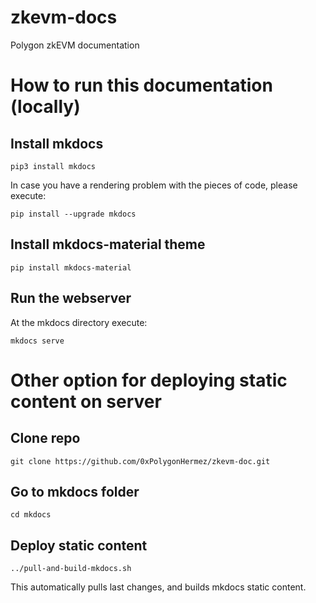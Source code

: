 # zkevm-docs
Polygon zkEVM documentation

# How to run this documentation (locally)
## Install mkdocs
```
pip3 install mkdocs
```

In case you have a rendering problem with the pieces of code, please execute:
```
pip install --upgrade mkdocs
```

## Install mkdocs-material theme
```
pip install mkdocs-material
```

## Run the webserver
At the mkdocs directory execute:

```
mkdocs serve
```


# Other option for deploying static content on server

## Clone repo
```
git clone https://github.com/0xPolygonHermez/zkevm-doc.git
```
## Go to mkdocs folder
```
cd mkdocs
```

## Deploy static content
```
../pull-and-build-mkdocs.sh
```
This automatically pulls last changes, and builds mkdocs static content.
